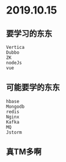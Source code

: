 # 2019.10.15

## 要学习的东东

    Vertica
    Dubbo
    ZK
    nodeJs
    vue
    
## 可能要学的东东

    hbase
    Mongodb
    redis
    Nginx
    Kafka
    MQ
    Jstorm


## 真TM多啊

